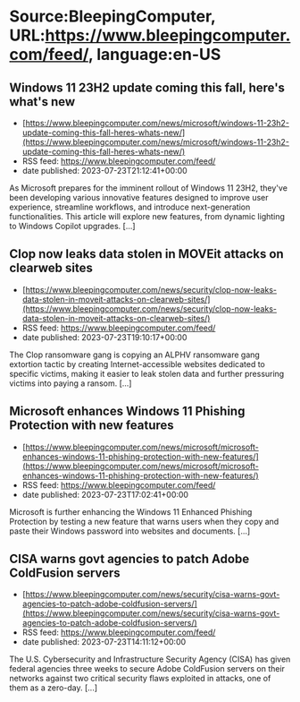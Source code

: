 # Source:BleepingComputer, URL:https://www.bleepingcomputer.com/feed/, language:en-US

## Windows 11 23H2 update coming this fall, here's what's new
 - [https://www.bleepingcomputer.com/news/microsoft/windows-11-23h2-update-coming-this-fall-heres-whats-new/](https://www.bleepingcomputer.com/news/microsoft/windows-11-23h2-update-coming-this-fall-heres-whats-new/)
 - RSS feed: https://www.bleepingcomputer.com/feed/
 - date published: 2023-07-23T21:12:41+00:00

As Microsoft prepares for the imminent rollout of Windows 11 23H2, they've been developing various innovative features designed to improve user experience, streamline workflows, and introduce next-generation functionalities. This article will explore new features, from dynamic lighting to Windows Copilot upgrades. [...]

## Clop now leaks data stolen in MOVEit attacks on clearweb sites
 - [https://www.bleepingcomputer.com/news/security/clop-now-leaks-data-stolen-in-moveit-attacks-on-clearweb-sites/](https://www.bleepingcomputer.com/news/security/clop-now-leaks-data-stolen-in-moveit-attacks-on-clearweb-sites/)
 - RSS feed: https://www.bleepingcomputer.com/feed/
 - date published: 2023-07-23T19:10:17+00:00

The Clop ransomware gang is copying an ALPHV ransomware gang extortion tactic by creating Internet-accessible websites dedicated to specific victims, making it easier to leak stolen data and further pressuring victims into paying a ransom. [...]

## Microsoft enhances Windows 11 Phishing Protection with new features
 - [https://www.bleepingcomputer.com/news/microsoft/microsoft-enhances-windows-11-phishing-protection-with-new-features/](https://www.bleepingcomputer.com/news/microsoft/microsoft-enhances-windows-11-phishing-protection-with-new-features/)
 - RSS feed: https://www.bleepingcomputer.com/feed/
 - date published: 2023-07-23T17:02:41+00:00

Microsoft is further enhancing the Windows 11 Enhanced Phishing Protection by testing a new feature that warns users when they copy and paste their Windows password into websites and documents. [...]

## CISA warns govt agencies to patch Adobe ColdFusion servers
 - [https://www.bleepingcomputer.com/news/security/cisa-warns-govt-agencies-to-patch-adobe-coldfusion-servers/](https://www.bleepingcomputer.com/news/security/cisa-warns-govt-agencies-to-patch-adobe-coldfusion-servers/)
 - RSS feed: https://www.bleepingcomputer.com/feed/
 - date published: 2023-07-23T14:11:12+00:00

The U.S. Cybersecurity and Infrastructure Security Agency (CISA) has given federal agencies three weeks to secure Adobe ColdFusion servers on their networks against two critical security flaws exploited in attacks, one of them as a zero-day. [...]

